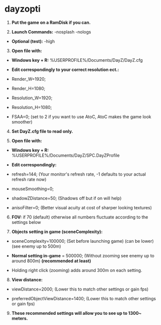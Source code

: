 # dayzopti

1. **Put the game on a RamDisk if you can.**

2. **Launch Commands:** -nosplash -nologs

 * **Optional (test):** -high

3. **Open file with:**

 * **Windows key + R:** %USERPROFILE%/Documents/DayZ/DayZ.cfg

 * **Edit correspondingly to your correct resolution ect.:**

 * Render_W=1920;

 * Render_H=1080;

 * Resolution_W=1920;

 * Resolution_H=1080;

 * FSAA=0; (set to 2 if you want to use AtoC, AtoC makes the game look smoother)

4. **Set DayZ.cfg file to read only.**

5. **Open file with:**

 * **Windows key + R:** %USERPROFILE%/Documents/DayZ/SPC.DayZProfile

 * **Edit correspondingly:**

 * refresh=144; (Your monitor's refresh rate, -1 defaults to your actual refresh rate now)

 * mouseSmoothing=0;

 * shadowZDistance=50; (Shadows off but if on will help)

 * anisoFilter=0; (Better visual acuity at cost of sharper looking textures)

6. **FOV:** if 70 (default) otherwise all numbers fluctuate according to the settings below

7. **Objects setting in game (sceneComplexity):**

 * sceneComplexity=100000; (Set before launching game) (can be lower) (see enemy up to 500m)

 * **Normal setting in-game** = 500000; (Without zooming see enemy up to around 800m) **(recommended at least)**

 * Holding right click (zooming) adds around 300m on each setting.

8. **View distance:**

 * viewDistance=2000; (Lower this to match other settings or gain fps)

 * preferredObjectViewDistance=1400; (Lower this to match other settings or gain fps)

9. **These recommended settings will allow you to see up to 1300~ meters.**
